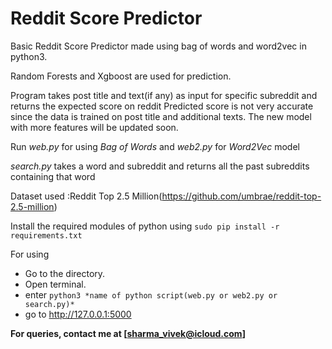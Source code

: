 # Reddit Score Predictor

Basic Reddit Score Predictor made using bag of words and word2vec in python3.

Random Forests and Xgboost are used for prediction.

Program takes post title and text(if any) as input for specific subreddit and returns the expected score on reddit
Predicted score is not very accurate since the data is trained on post title and additional texts.
The new model with more features will be updated soon.

Run *web.py* for using *Bag of Words* and *web2.py* for *Word2Vec* model

*search.py* takes a word and subreddit and returns all the past subreddits containing that word

Dataset used :Reddit Top 2.5 Million(https://github.com/umbrae/reddit-top-2.5-million)

Install the required modules of python using 
`sudo pip install -r requirements.txt`

For using

* Go to the directory.
* Open terminal.
* enter `python3 *name of python script(web.py or web2.py or search.py)*` 
* go to http://127.0.0.1:5000

**For queries, contact me at [sharma_vivek@icloud.com]**
